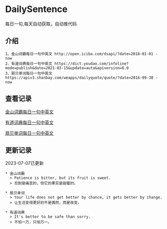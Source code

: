 # DailySentence

每日一句,每天自动获取，自动推代码

## 介绍

```
1、金山词霸每日一句中英文 http://open.iciba.com/dsapi/?date=2018-01-01 - now
2、有道词典每日一句中英文 https://dict.youdao.com/infoline?mode=publish&date=2021-03-15&update=auto&apiversion=6.0
3、扇贝单词每日一句中英文 https://apiv3.shanbay.com/weapps/dailyquote/quote/?date=2016-09-30 - now
```

## 查看记录

[金山词霸每日一句中英文](./data/iciba/)

[有道词典每日一句中英文](./data/youdao/)

[扇贝单词每日一句中英文](./data/shanbay/)

## 更新记录
2023-07-07已更新 
```
* 金山词霸
  > Patience is bitter, but its fruit is sweet.
  > 忍耐是痛苦的，但它的果实是甜蜜的。

* 扇贝单词
  > Your life does not get better by chance, it gets better by change.
  > 让生活变得更好的不是偶然，而是改变。

* 有道词典
  > It's better to be safe than sorry.
  > 不怕一万，只怕万一。

```
